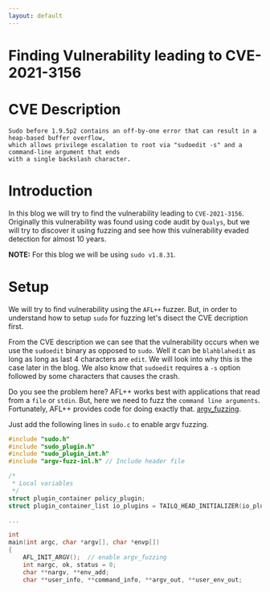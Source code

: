 ```yaml
---
layout: default
---
```


# Finding Vulnerability leading to CVE-2021-3156

# CVE Description

```text
Sudo before 1.9.5p2 contains an off-by-one error that can result in a heap-based buffer overflow,
which allows privilege escalation to root via "sudoedit -s" and a command-line argument that ends
with a single backslash character.
```

# Introduction

In this blog we will try to find the vulnerability leading to `CVE-2021-3156`. Originally this vulnerability was found using code audit by `Qualys`, but we will try to discover it using fuzzing and see how this vulnerability evaded detection for almost 10 years.

**NOTE:** For this blog we will be using `sudo v1.8.31`.

# Setup

We will try to find vulnerability using the `AFL++` fuzzer. But, in order to understand how to setup `sudo` for fuzzing let's disect the CVE decription first.

From the CVE description we can see that the vulnerability occurs when we use the `sudoedit` binary as opposed to `sudo`. Well it can be `blahblahedit` as long as long as last 4 characters are `edit`. We will look into why this is the case later in the blog. We also know that `sudoedit` requires a `-s` option followed by some characters that causes the crash. 

Do you see the problem here? AFL++ works best with applications that read from a `file` or `stdin`. But, here we need to fuzz the `command line arguments`. Fortunately, AFL++ provides code for doing exactly that. [argv_fuzzing](https://github.com/AFLplusplus/AFLplusplus/blob/78b7e14c73baacf1d88b3c03955e78f5080d17ba/utils/argv_fuzzing/README.md#L4).

Just add the following lines in `sudo.c` to enable argv fuzzing.

```c
#include "sudo.h"
#include "sudo_plugin.h"
#include "sudo_plugin_int.h"
#include "argv-fuzz-inl.h" // Include header file

/*
 * Local variables
 */
struct plugin_container policy_plugin;
struct plugin_container_list io_plugins = TAILQ_HEAD_INITIALIZER(io_plugins);

...

int
main(int argc, char *argv[], char *envp[])
{
    AFL_INIT_ARGV();  // enable argv_fuzzing
    int nargc, ok, status = 0;
    char **nargv, **env_add;
    char **user_info, **command_info, **argv_out, **user_env_out;
```

